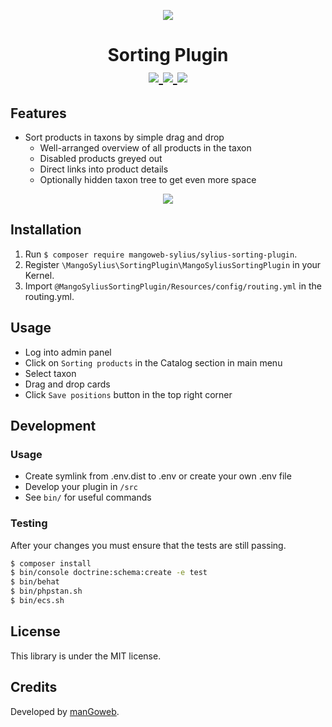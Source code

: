 <p align="center">
    <a href="https://www.mangoweb.cz/en/" target="_blank">
        <img src="https://avatars0.githubusercontent.com/u/38423357?s=200&v=4"/>
    </a>
</p>
<h1 align="center">
Sorting Plugin
<br />
    <a href="https://packagist.org/packages/mangoweb-sylius/sylius-sorting-plugin" title="License" target="_blank">
        <img src="https://img.shields.io/packagist/l/mangoweb-sylius/sylius-sorting-plugin.svg" />
    </a>
    <a href="https://packagist.org/packages/mangoweb-sylius/sylius-sorting-plugin" title="Version" target="_blank">
        <img src="https://img.shields.io/packagist/v/mangoweb-sylius/sylius-sorting-plugin.svg" />
    </a>
    <a href="http://travis-ci.org/mangoweb-sylius/SyliusSortingPlugin" title="Build status" target="_blank">
        <img src="https://img.shields.io/travis/mangoweb-sylius/SyliusSortingPlugin/master.svg" />
    </a>
</h1>

## Features

* Sort products in taxons by simple drag and drop
  * Well-arranged overview of all products in the taxon
  * Disabled products greyed out
  * Direct links into product details
  * Optionally hidden taxon tree to get even more space

<p align="center">
	<img src="https://raw.githubusercontent.com/mangoweb-sylius/SyliusSortingPlugin/master/doc/sorting.png"/>
</p>

## Installation

1. Run `$ composer require mangoweb-sylius/sylius-sorting-plugin`.
2. Register `\MangoSylius\SortingPlugin\MangoSyliusSortingPlugin` in your Kernel.
3. Import `@MangoSyliusSortingPlugin/Resources/config/routing.yml` in the routing.yml.

## Usage

* Log into admin panel
* Click on `Sorting products` in the Catalog section in main menu
* Select taxon
* Drag and drop cards
* Click `Save positions` button in the top right corner

## Development

### Usage

- Create symlink from .env.dist to .env or create your own .env file
- Develop your plugin in `/src`
- See `bin/` for useful commands

### Testing

After your changes you must ensure that the tests are still passing.

```bash
$ composer install
$ bin/console doctrine:schema:create -e test
$ bin/behat
$ bin/phpstan.sh
$ bin/ecs.sh
```

License
-------
This library is under the MIT license.

Credits
-------
Developed by [manGoweb](https://www.mangoweb.eu/).
